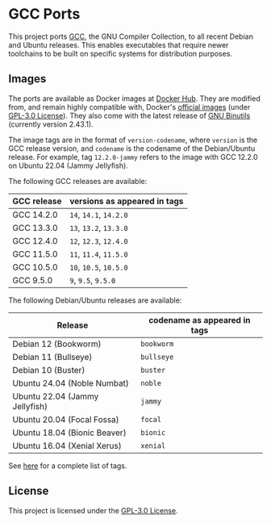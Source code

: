 # GCC Ports

This project ports [GCC](https://gcc.gnu.org/), the GNU Compiler Collection, to
all recent Debian and Ubuntu releases. This enables executables that require
newer toolchains to be built on specific systems for distribution purposes.

## Images

The ports are available as Docker images at
[Docker Hub](https://hub.docker.com/r/zhongruoyu/gcc-ports). They are modified
from, and remain highly compatible with, Docker's
[official images](https://github.com/docker-library/gcc) (under
[GPL-3.0 License](https://github.com/docker-library/gcc/blob/master/LICENSE)).
They also come with the latest release of
[GNU Binutils](https://www.gnu.org/software/binutils/) (currently version
2.43.1).

The image tags are in the format of `version-codename`, where `version` is the
GCC release version, and `codename` is the codename of the Debian/Ubuntu
release. For example, tag `12.2.0-jammy` refers to the image with GCC 12.2.0 on
Ubuntu 22.04 (Jammy Jellyfish).

The following GCC releases are available:

| GCC release | versions as appeared in tags |
| ----------- | ---------------------------- |
| GCC 14.2.0  | `14`, `14.1`, `14.2.0`       |
| GCC 13.3.0  | `13`, `13.2`, `13.3.0`       |
| GCC 12.4.0  | `12`, `12.3`, `12.4.0`       |
| GCC 11.5.0  | `11`, `11.4`, `11.5.0`       |
| GCC 10.5.0  | `10`, `10.5`, `10.5.0`       |
| GCC 9.5.0   | `9`, `9.5`, `9.5.0`          |

The following Debian/Ubuntu releases are available:

| Release                        | codename as appeared in tags |
| ------------------------------ | ---------------------------- |
| Debian 12 (Bookworm)           | `bookworm`                   |
| Debian 11 (Bullseye)           | `bullseye`                   |
| Debian 10 (Buster)             | `buster`                     |
| Ubuntu 24.04 (Noble Numbat)    | `noble`                      |
| Ubuntu 22.04 (Jammy Jellyfish) | `jammy`                      |
| Ubuntu 20.04 (Focal Fossa)     | `focal`                      |
| Ubuntu 18.04 (Bionic Beaver)   | `bionic`                     |
| Ubuntu 16.04 (Xenial Xerus)    | `xenial`                     |

See [here](https://hub.docker.com/r/zhongruoyu/gcc-ports/tags) for a complete
list of tags.

## License

This project is licensed under the [GPL-3.0 License](LICENSE).
